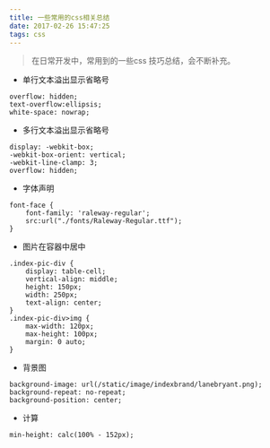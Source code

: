 ```yaml
---
title: 一些常用的css相关总结
date: 2017-02-26 15:47:25
tags: css
---
```


> 在日常开发中，常用到的一些css 技巧总结，会不断补充。
<!-- more --> 

- 单行文本溢出显示省略号
```
overflow: hidden;
text-overflow:ellipsis;
white-space: nowrap;
```
- 多行文本溢出显示省略号
```
display: -webkit-box;
-webkit-box-orient: vertical;
-webkit-line-clamp: 3;
overflow: hidden;
```
- 字体声明
```
font-face {
    font-family: 'raleway-regular';
    src:url("./fonts/Raleway-Regular.ttf");
}
```
- 图片在容器中居中
```
.index-pic-div {
    display: table-cell;
    vertical-align: middle;
    height: 150px;
    width: 250px;
    text-align: center;
}
.index-pic-div>img {
    max-width: 120px;
    max-height: 100px;
    margin: 0 auto;
}
```
- 背景图
```
background-image: url(/static/image/indexbrand/lanebryant.png);
background-repeat: no-repeat;
background-position: center;
```
- 计算
```
min-height: calc(100% - 152px);
```
